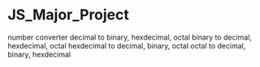 # JS_Major_Project
number converter
decimal to binary, hexdecimal, octal
binary to decimal, hexdecimal, octal
hexdecimal to decimal, binary, octal
octal to decimal, binary, hexdecimal
